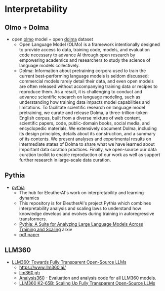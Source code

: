 # Interpretability

## Olmo + Dolma

- open [olmo](/models#olmo) model + open [dolma](/datasets/dolma) dataset 
    - Open Language Model (OLMo) is a framework intentionally designed to provide access to data, training code, models, and evaluation code necessary to advance AI through open research by empowering academics and researchers to study the science of language models collectively.
    - Dolma: Information about pretraining corpora used to train the current best-performing language models is seldom discussed: commercial models rarely detail their data, and even open models are often released without accompanying training data or recipes to reproduce them. As a result, it is challenging to conduct and advance scientific research on language modeling, such as understanding how training data impacts model capabilities and limitations. To facilitate scientific research on language model pretraining, we curate and release Dolma, a three-trillion-token English corpus, built from a diverse mixture of web content, scientific papers, code, public-domain books, social media, and encyclopedic materials. We extensively document Dolma, including its design principles, details about its construction, and a summary of its contents. We present analyses and experimental results on intermediate states of Dolma to share what we have learned about important data curation practices. Finally, we open-source our data curation toolkit to enable reproduction of our work as well as support further research in large-scale data curation.

## Pythia

- [pythia](https://github.com/EleutherAI/pythia)
    - The hub for EleutherAI's work on interpretability and learning dynamics
    - This repository is for EleutherAI's project Pythia which combines interpretability analysis and scaling laws to understand how knowledge develops and evolves during training in autoregressive transformers.
    - [Pythia: A Suite for Analyzing Large Language Models Across Training and Scaling](https://arxiv.org/abs/2304.01373) arxiv
    - [pdf paper](https://arxiv.org/pdf/2304.01373)


## LLM360

- [LLM360: Towards Fully Transparent Open-Source LLMs](https://www.llm360.ai/paper.pdf)
    - https://www.llm360.ai/
    - [llm360 gh](https://github.com/llm360)
    - [Analysis360](https://github.com/LLM360/Analysis360) - Evaluation and analysis code for all LLM360 models.
    - [LLM360 K2-65B: Scaling Up Fully Transparent Open-Source LLMs](https://www.llm360.ai/paper2.pdf)